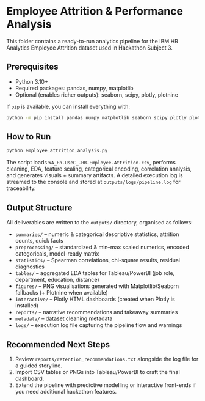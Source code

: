 ﻿# Employee Attrition & Performance Analysis

This folder contains a ready-to-run analytics pipeline for the IBM HR Analytics
Employee Attrition dataset used in Hackathon Subject 3.

## Prerequisites

- Python 3.10+
- Required packages: pandas, numpy, matplotlib
- Optional (enables richer outputs): seaborn, scipy, plotly, plotnine

If `pip` is available, you can install everything with:

```bash
python -m pip install pandas numpy matplotlib seaborn scipy plotly plotnine
```

## How to Run

```bash
python employee_attrition_analysis.py
```

The script loads `WA_Fn-UseC_-HR-Employee-Attrition.csv`, performs cleaning,
EDA, feature scaling, categorical encoding, correlation analysis, and generates
visuals + summary artifacts. A detailed execution log is streamed to the console
and stored at `outputs/logs/pipeline.log` for traceability.

## Output Structure

All deliverables are written to the `outputs/` directory, organised as follows:

- `summaries/` – numeric & categorical descriptive statistics, attrition counts, quick facts
- `preprocessing/` – standardized & min–max scaled numerics, encoded categoricals, model-ready matrix
- `statistics/` – Spearman correlations, chi-square results, residual diagnostics
- `tables/` – aggregated EDA tables for Tableau/PowerBI (job role, department, education, distance)
- `figures/` – PNG visualisations generated with Matplotlib/Seaborn fallbacks (+ Plotnine when available)
- `interactive/` – Plotly HTML dashboards (created when Plotly is installed)
- `reports/` – narrative recommendations and takeaway summaries
- `metadata/` – dataset cleaning metadata
- `logs/` – execution log file capturing the pipeline flow and warnings

## Recommended Next Steps

1. Review `reports/retention_recommendations.txt` alongside the log file for a
   guided storyline.
2. Import CSV tables or PNGs into Tableau/PowerBI to craft the final dashboard.
3. Extend the pipeline with predictive modelling or interactive front-ends if
   you need additional hackathon features.
